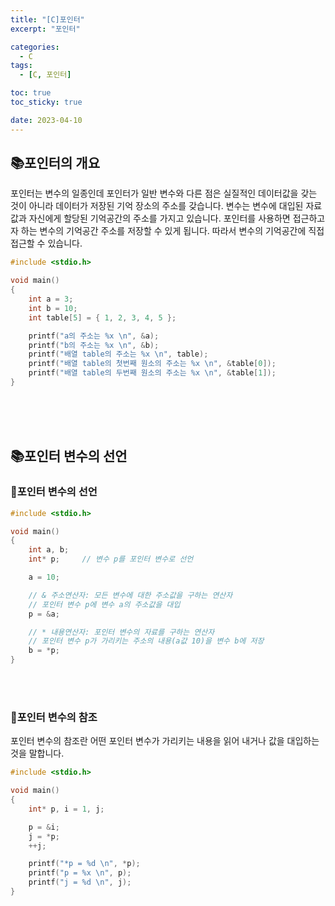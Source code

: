 ```yaml
---
title: "[C]포인터"
excerpt: "포인터"

categories:
  - C
tags:
  - [C, 포인터]

toc: true
toc_sticky: true

date: 2023-04-10
---
```


## 📚포인터의 개요
포인터는 변수의 일종인데 포인터가 일반 변수와 다른 점은 실질적인 데이터값을 갖는 것이 아니라 데이터가 저장된 기억 장소의 주소를 갖습니다. 변수는 변수에 대입된 자료값과 자신에게 할당된 기억공간의 주소를 가지고 있습니다. 포인터를 사용하면 접근하고자 하는 변수의 기억공간 주소를 저장할 수 있게 됩니다. 따라서 변수의 기억공간에 직접 접근할 수 있습니다.

```c
#include <stdio.h>

void main()
{
    int a = 3;
    int b = 10;
    int table[5] = { 1, 2, 3, 4, 5 };

    printf("a의 주소는 %x \n", &a);
    printf("b의 주소는 %x \n", &b);
    printf("배열 table의 주소는 %x \n", table);
    printf("배열 table의 첫번째 원소의 주소는 %x \n", &table[0]);
    printf("배열 table의 두번째 원소의 주소는 %x \n", &table[1]);
}
```

<br><br><br>

## 📚포인터 변수의 선언
### 📄포인터 변수의 선언
```c
#include <stdio.h>

void main()
{
    int a, b;
    int* p;     // 변수 p를 포인터 변수로 선언

    a = 10;

    // & 주소연산자: 모든 변수에 대한 주소값을 구하는 연산자
    // 포인터 변수 p에 변수 a의 주소값을 대입
    p = &a;

    // * 내용연산자: 포인터 변수의 자료를 구하는 연산자
    // 포인터 변수 p가 가리키는 주소의 내용(a값 10)을 변수 b에 저장
    b = *p;
}
```

<br><br>

### 📄포인터 변수의 참조
포인터 변수의 참조란 어떤 포인터 변수가 가리키는 내용을 읽어 내거나 값을 대입하는 것을 말합니다.

```c
#include <stdio.h>

void main()
{
    int* p, i = 1, j;

    p = &i;
    j = *p;
    ++j;

    printf("*p = %d \n", *p);
    printf("p = %x \n", p);
    printf("j = %d \n", j);
}
```

<br><br>